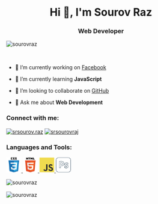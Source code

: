 <h1 align="center">Hi 👋, I'm Sourov Raz</h1>
<h3 align="center">Web Developer</h3>

<p align="left"> <img src="C:\Users\DCL_Laptop\Downloads\Orange and Navy Modern Business Agency Twitter Ad (2).png" alt="sourovraz" /> </p>

<p align="left"> <a href="https://twitter.com/" target="blank"><img src="https://img.shields.io/twitter/follow/?logo=twitter&style=for-the-badge" alt="" /></a> </p>

- 🔭 I’m currently working on [Facebook](https://www.facebook.com/srsourov.raj)

- 🌱 I’m currently learning **JavaScript**

- 👯 I’m looking to collaborate on [GitHub](https://github.com/sourav-raj13)

- 💬 Ask me about **Web Development**

<h3 align="left">Connect with me:</h3>
<p align="left">
<a href="https://fb.com/srsourov.raz" target="blank"><img align="center" src="https://raw.githubusercontent.com/rahuldkjain/github-profile-readme-generator/master/src/images/icons/Social/facebook.svg" alt="srsourov.raz" height="30" width="40" /></a>
<a href="https://instagram.com/srsourovraj" target="blank"><img align="center" src="https://raw.githubusercontent.com/rahuldkjain/github-profile-readme-generator/master/src/images/icons/Social/instagram.svg" alt="srsourovraj" height="30" width="40" /></a>
</p>

<h3 align="left">Languages and Tools:</h3>
<p align="left"> <a href="https://www.w3schools.com/css/" target="_blank" rel="noreferrer"> <img src="https://raw.githubusercontent.com/devicons/devicon/master/icons/css3/css3-original-wordmark.svg" alt="css3" width="40" height="40"/> </a> <a href="https://www.w3.org/html/" target="_blank" rel="noreferrer"> <img src="https://raw.githubusercontent.com/devicons/devicon/master/icons/html5/html5-original-wordmark.svg" alt="html5" width="40" height="40"/> </a> <a href="https://developer.mozilla.org/en-US/docs/Web/JavaScript" target="_blank" rel="noreferrer"> <img src="https://raw.githubusercontent.com/devicons/devicon/master/icons/javascript/javascript-original.svg" alt="javascript" width="40" height="40"/> </a> <a href="https://www.photoshop.com/en" target="_blank" rel="noreferrer"> <img src="https://raw.githubusercontent.com/devicons/devicon/master/icons/photoshop/photoshop-line.svg" alt="photoshop" width="40" height="40"/> </a> </p>

<p><img align="center" src="https://github-readme-stats.vercel.app/api/top-langs?username=sourovraz&show_icons=true&locale=en&layout=compact" alt="sourovraz" /></p>

<p><img align="center" src="https://github-readme-streak-stats.herokuapp.com/?user=sourovraz&" alt="sourovraz" /></p>


